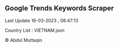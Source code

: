 

## Google Trends Keywords Scraper 
 
Last Update 16-03-2023 , 08:47:13

Country List :
VIETNAM.json



© Abdul Muttaqin 
